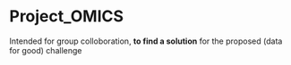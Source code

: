 # Project_OMICS



Intended for group colloboration, **to find a solution** for the proposed (data for good) challenge
